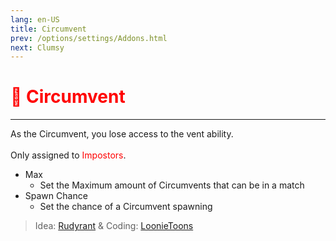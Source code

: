 ```yaml
---
lang: en-US
title: Circumvent
prev: /options/settings/Addons.html
next: Clumsy
---
```


# <font color="red">🪫 <b>Circumvent</b></font> <Badge text="Impostor" type="tip" vertical="middle"/>
---

As the Circumvent, you lose access to the vent ability.<br><br>
Only assigned to <font color=red>Impostors</font>.
* Max
  * Set the Maximum amount of Circumvents that can be in a match
* Spawn Chance
  * Set the chance of a Circumvent spawning

> Idea: [Rudyrant](#) & Coding: [LoonieToons](https://github.com/Loonie-Toons)